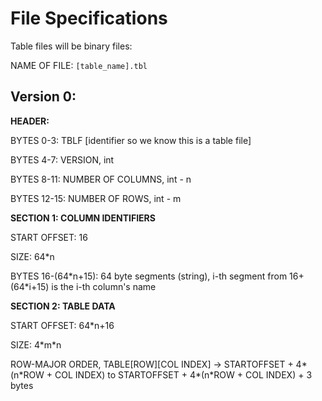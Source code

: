 # File Specifications

Table files will be binary files:

NAME OF FILE: `[table_name].tbl`

## Version 0:

**HEADER:**

BYTES 0-3: TBLF [identifier so we know this is a table file]

BYTES 4-7: VERSION, int

BYTES 8-11: NUMBER OF COLUMNS, int - n

BYTES 12-15: NUMBER OF ROWS, int - m


**SECTION 1: COLUMN IDENTIFIERS**

START OFFSET: 16

SIZE: 64\*n

BYTES 16-(64\*n+15): 64 byte segments (string), i-th segment from 16+(64\*i+15) is the i-th column's name

**SECTION 2: TABLE DATA**

START OFFSET: 64\*n+16

SIZE: 4\*m\*n

ROW-MAJOR ORDER, TABLE[ROW][COL INDEX] -> STARTOFFSET + 4\*(n\*ROW + COL INDEX) to STARTOFFSET + 4\*(n\*ROW + COL INDEX) + 3 bytes
